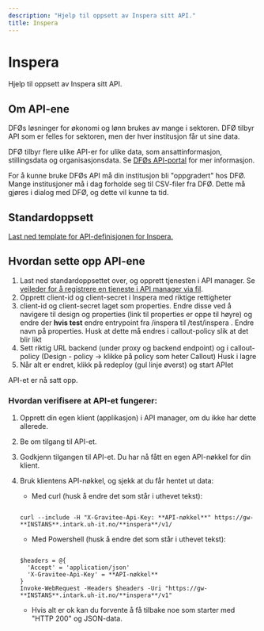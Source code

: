 ```yaml
---
description: "Hjelp til oppsett av Inspera sitt API."
title: Inspera
---
```


# Inspera

Hjelp til oppsett av Inspera sitt API.

## Om API-ene

DFØs løsninger for økonomi og lønn brukes av mange i sektoren. DFØ tilbyr API som er felles for sektoren, men der hver institusjon får ut sine data.

DFØ tilbyr flere ulike API-er for ulike data, som ansattinformasjon, stillingsdata og organisasjonsdata. Se [DFØs API-portal](https://api-portal.dfo.no/) for mer informasjon.

For å kunne bruke DFØs API må din institusjon bli "oppgradert" hos DFØ. Mange institusjoner må i dag forholde seg til CSV-filer fra DFØ. Dette må gjøres i dialog med DFØ, og dette vil kunne ta tid.

## Standardoppsett

[Last ned template for API-definisjonen for Inspera.](/docs/datadeling/teknisk-plattform/api/Inspera-api-template.json)

## Hvordan sette opp API-ene

1. Last ned standardoppsettet over, og opprett tjenesten i API manager. Se [veileder for å registrere en tjeneste i API manager via fil](/docs/datadeling/veiledere/api-manager/importer-api).
2. Opprett client-id og client-secret i Inspera med riktige rettigheter
3. client-id og client-secret laget som properties. Endre disse ved å navigere til design og properties (link til properties er oppe til høyre) og endre der
   **hvis test** endre entrypoint fra /inspera til /test/inspera . Endre navn på properties. Husk at dette må endres i callout-policy slik at det blir likt
4. Sett riktig URL backend (under proxy og backend endpoint) og i callout-policy (Design - policy -> klikke på policy som heter Callout) Husk i lagre
5. Når alt er endret, klikk på redeploy (gul linje øverst) og start APIet

API-et er nå satt opp.

### Hvordan verifisere at API-et fungerer:

1. Opprett din egen klient (applikasjon) i API manager, om du ikke har dette allerede.
2. Be om tilgang til API-et.
3. Godkjenn tilgangen til API-et. Du har nå fått en egen API-nøkkel for din klient.
4. Bruk klientens API-nøkkel, og sjekk at du får hentet ut data:

   - Med curl (husk å endre det som står i uthevet tekst):

   ```

   curl --include -H "X-Gravitee-Api-Key: **API-nøkkel**" https://gw-**INSTANS**.intark.uh-it.no/**inspera**/v1/

   ```

   - Med Powershell (husk å endre det som står i uthevet tekst):

   ```

   $headers = @{
     'Accept' = 'application/json'
     'X-Gravitee-Api-Key' = **API-nøkkel**
   }
   Invoke-WebRequest -Headers $headers -Uri "https://gw-**INSTANS**.intark.uh-it.no/**inspera**/v1"
   ```

   - Hvis alt er ok kan du forvente å få tilbake noe som starter med "HTTP 200" og JSON-data.
